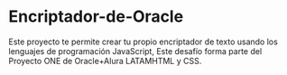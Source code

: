 # Encriptador-de-Oracle
Este proyecto te permite crear tu propio encriptador de texto usando los lenguajes de programación JavaScript, Este desafío forma parte del Proyecto ONE de Oracle+Alura LATAMHTML y CSS.
